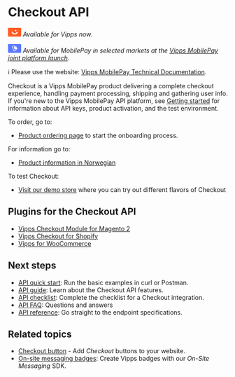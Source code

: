 <!-- START_METADATA
---
title: Introduction to the Checkout API
sidebar_label: Introduction
sidebar_position: 1
hide_table_of_contents: true
description: Use the Checkout API to deliver a complete checkout experience, handling payment processing, shipping and gathering user information.
pagination_next: null
pagination_prev: null
---
END_METADATA -->

# Checkout API

![Vipps](./images/vipps.png) *Available for Vipps now.*

![MobilePay](./images/mp.png) *Available for MobilePay in selected markets at the [Vipps MobilePay joint platform launch](https://www.vippsmobilepay.com/#about).*

<!-- START_COMMENT -->
ℹ️ Please use the website:
[Vipps MobilePay Technical Documentation](https://developer.vippsmobilepay.com/docs/APIs/checkout-api>).
<!-- END_COMMENT -->

Checkout is a Vipps MobilePay product delivering a complete checkout experience, handling payment processing, shipping and gathering user info.
If you're new to the Vipps MobilePay API platform, see
[Getting started](https://developer.vippsmobilepay.com/docs/getting-started/)
for information about API keys, product activation, and the test environment.

To order, go to:

* [Product ordering page](https://portal.vipps.no/register/vippscheckout) to start the onboarding process.

For information go to:

* [Product information in Norwegian](https://www.vipps.no/produkter-og-tjenester/bedrift/ta-betalt-paa-nett/checkout/)

To test Checkout:

* [Visit our demo store](https://demo.vipps.no/vipps-checkout) where you can try out different flavors of Checkout

## Plugins for the Checkout API

* [Vipps Checkout Module for Magento 2](https://developer.vippsmobilepay.com/docs/plugins-ext/checkout-magento/)
* [Vipps Checkout for Shopify](https://developer.vippsmobilepay.com/docs/plugins-ext/checkout-shopify/)
* [Vipps for WooCommerce](https://developer.vippsmobilepay.com/docs/plugins-ext/woocommerce/)

## Next steps

* [API quick start](vipps-checkout-api-quick-start.md): Run the basic examples in curl or Postman.
* [API guide](vipps-checkout-api.md): Learn about the Checkout API features.
* [API checklist](vipps-checkout-api-checklist.md): Complete the checklist for a Checkout integration.
* [API FAQ](vipps-checkout-api-faq.md): Questions and answers
* [API reference](https://developer.vippsmobilepay.com/api/checkout): Go straight to the endpoint specifications.

## Related topics

* [Checkout button](https://developer.vippsmobilepay.com/docs/design-guidelines/checkout-button/) - Add *Checkout* buttons to your website.
* [On-site messaging badges](https://developer.vippsmobilepay.com/docs/design-guidelines/checkout-on-site-messaging/): Create Vipps badges with our *On-Site Messaging* SDK.
